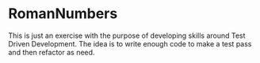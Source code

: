 RomanNumbers
============

This is just an exercise with the purpose of developing skills around Test Driven Development.
The idea is to write enough code to make a test pass and then refactor as need.